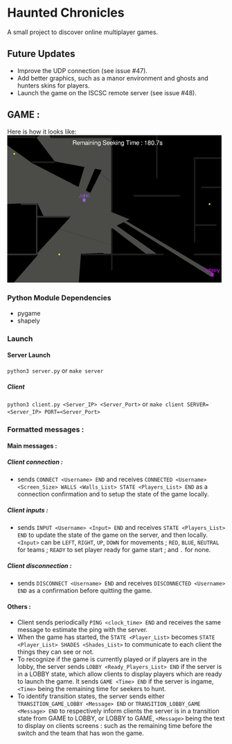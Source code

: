 # Haunted Chronicles
A small project to discover online multiplayer games.

## Future Updates
- Improve the UDP connection (see issue #47).
- Add better graphics, such as a manor environment and ghosts and hunters skins for players.
- Launch the game on the ISCSC remote server (see issue #48).

## GAME :

Here is how it looks like:
![](example.gif)

### Python Module Dependencies
- pygame
- shapely

### Launch 

#### Server Launch
`python3 server.py` or `make server`

##### Client
`python3 client.py <Server_IP> <Server_Port>` or `make client SERVER=<Server_IP> PORT=<Server_Port>`

### Formatted messages :

#### Main messages :
##### Client connection :
* sends `CONNECT <Username> END` and receives `CONNECTED <Username> <Screen_Size> WALLS <Walls_List> STATE <Players_List> END` as a connection confirmation and to setup the state of the game locally.
##### Client inputs :
* sends `INPUT <Username> <Input> END` and receives `STATE <Players_List> END` to update the state of the game on the server, and then locally.
`<Input>` can be `LEFT`, `RIGHT`, `UP`, `DOWN` for movements ; `RED`, `BLUE`, `ǸEUTRAL` for teams ; `READY` to set player ready for game start ; and `.` for none.
##### Client disconnection :
* sends `DISCONNECT <Username> END` and receives `DISCONNECTED <Username> END` as a confirmation before quitting the game.

#### Others :
* Client sends periodically `PING <clock_time> END` and receives the same message to estimate the ping with the server.
* When the game has started, the ̀`STATE <Player_List>` becomes `STATE <Player_List> SHADES <Shades_List>` to communicate to each client the things they can see or not.
* To recognize if the game is currently played or if players are in the lobby, the server sends `LOBBY <Ready_Players_List> END` if the server is in a LOBBY state, which allow clients to display players which are ready to launch the game. It sends `GAME <Time> END` if the server is ingame, `<Time>` being the remaining time for seekers to hunt.
* To identify transition states, the server sends either `TRANSITION_GAME_LOBBY <Message> END` or `TRANSITION_LOBBY_GAME <Message> END` to respectively inform clients the server is in a transition state from GAME to LOBBY, or LOBBY to GAME, `<Message>` being the text to display on clients screens : such as the remaining time before the switch and the team that has won the game.
